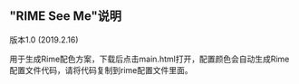 ﻿"RIME See Me"说明
---------------------------
版本1.0 (2019.2.16)

用于生成Rime配色方案，下载后点击main.html打开，配置颜色会自动生成Rime配置文件代码，请将代码复制到rime配置文件里面。
